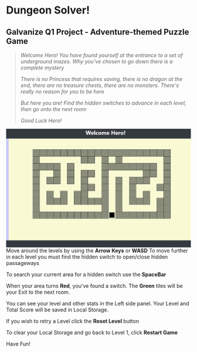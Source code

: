 # Dungeon Solver!
## Galvanize Q1 Project - Adventure-themed Puzzle Game

>_Welcome Hero! You have found yourself at the entrance to a set of underground mazes._
>_Why you've chosen to go down there is a complete mystery_
>
>_There is no Princess that requires saving, there is no dragon at the end, there are no treasure chests, there are no monsters._
>_There's really no reason for you to be here_
>
>_But here you are! Find the hidden switches to advance in each level, then go onto the next room_
>
>_Good Luck Hero!_

<img src="https://github.com/Beamer92/adventurePuzzle/blob/master/imgCap.PNG?raw=true"
     alt="Dungeon Pic"
     style="float: left; margin-right: 10px;" />

Move around the levels by using the **Arrow Keys** or **WASD**
To move further in each level you must find the hidden switch to open/close hidden passageways

To search your current area for a hidden switch use the **SpaceBar**

When your area turns **Red**, you've found a switch. The **Green** tiles will be your Exit to the next room.

You can see your level and other stats in the Left side panel. Your Level and Total Score will be saved in Local Storage.

If you wish to retry a Level click the **Reset Level** button

To clear your Local Storage and go back to Level 1, click **Restart Game**


Have Fun!
